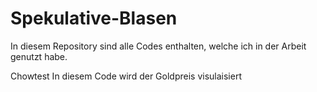 # Spekulative-Blasen

In diesem Repository sind alle Codes enthalten, welche ich in der Arbeit genutzt habe. 

Chowtest
In diesem Code wird der Goldpreis visulaisiert 




